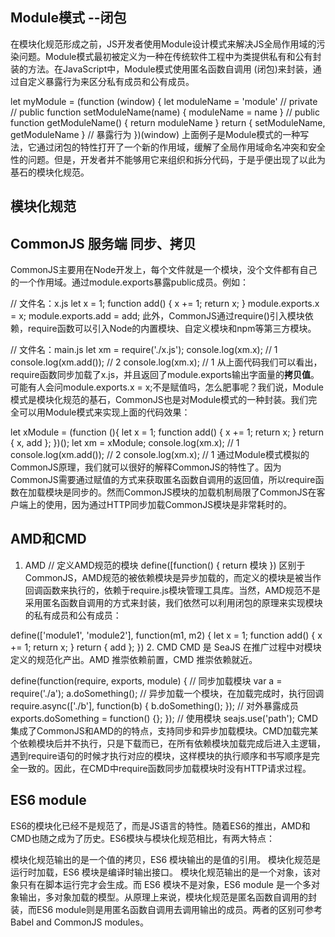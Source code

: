## Module模式    --闭包
在模块化规范形成之前，JS开发者使用Module设计模式来解决JS全局作用域的污染问题。Module模式最初被定义为一种在传统软件工程中为类提供私有和公有封装的方法。在JavaScript中，Module模式使用匿名函数自调用 (闭包)来封装，通过自定义暴露行为来区分私有成员和公有成员。

let myModule = (function (window) {
    let moduleName = 'module'  // private
    // public
    function setModuleName(name) {
      moduleName = name
    }
    // public
    function getModuleName() {
      return moduleName
    }
    return { setModuleName, getModuleName }  // 暴露行为
  })(window)
上面例子是Module模式的一种写法，它通过闭包的特性打开了一个新的作用域，缓解了全局作用域命名冲突和安全性的问题。但是，开发者并不能够用它来组织和拆分代码，于是乎便出现了以此为基石的模块化规范。

## 模块化规范
## CommonJS    服务端 同步、拷贝
CommonJS主要用在Node开发上，每个文件就是一个模块，没个文件都有自己的一个作用域。通过module.exports暴露public成员。例如：

// 文件名：x.js
let x = 1;
function add() {
  x += 1;
  return x;
}
module.exports.x = x;
module.exports.add = add;
此外，CommonJS通过require()引入模块依赖，require函数可以引入Node的内置模块、自定义模块和npm等第三方模块。

// 文件名：main.js
let xm = require('./x.js');
console.log(xm.x);  // 1
console.log(xm.add());  // 2
console.log(xm.x);   // 1
从上面代码我们可以看出，require函数同步加载了x.js，并且返回了module.exports输出字面量的**拷贝值**。可能有人会问module.exports.x = x;不是赋值吗，怎么肥事呢？我们说，Module模式是模块化规范的基石，CommonJS也是对Module模式的一种封装。我们完全可以用Module模式来实现上面的代码效果：

let xModule = (function (){
  let x = 1;
  function add() {
    x += 1;
    return x;
  }
  return { x, add };
})();
let xm = xModule;
console.log(xm.x);  // 1
console.log(xm.add());  // 2
console.log(xm.x);   // 1
通过Module模式模拟的CommonJS原理，我们就可以很好的解释CommonJS的特性了。因为CommonJS需要通过赋值的方式来获取匿名函数自调用的返回值，所以require函数在加载模块是同步的。然而CommonJS模块的加载机制局限了CommonJS在客户端上的使用，因为通过HTTP同步加载CommonJS模块是非常耗时的。

## AMD和CMD
1.  AMD
// 定义AMD规范的模块
define([function() {
  return 模块
})
区别于CommonJS，AMD规范的被依赖模块是异步加载的，而定义的模块是被当作回调函数来执行的，依赖于require.js模块管理工具库。当然，AMD规范不是采用匿名函数自调用的方式来封装，我们依然可以利用闭包的原理来实现模块的私有成员和公有成员：

define(['module1', 'module2'], function(m1, m2) {
  let x = 1;
  function add() {
    x += 1;
    return x;
  }
  return { add };
})
2.  CMD
CMD 是 SeaJS 在推广过程中对模块定义的规范化产出。AMD 推崇依赖前置，CMD 推崇依赖就近。

define(function(require, exports, module) {
  //  同步加载模块
  var a = require('./a');
  a.doSomething();
  // 异步加载一个模块，在加载完成时，执行回调
  require.async(['./b'], function(b) {
    b.doSomething();
  });
  // 对外暴露成员
  exports.doSomething = function() {};
});
// 使用模块
seajs.use('path');
CMD集成了CommonJS和AMD的的特点，支持同步和异步加载模块。CMD加载完某个依赖模块后并不执行，只是下载而已，在所有依赖模块加载完成后进入主逻辑，遇到require语句的时候才执行对应的模块，这样模块的执行顺序和书写顺序是完全一致的。因此，在CMD中require函数同步加载模块时没有HTTP请求过程。

## ES6 module 
ES6的模块化已经不是规范了，而是JS语言的特性。随着ES6的推出，AMD和CMD也随之成为了历史。ES6模块与模块化规范相比，有两大特点：

模块化规范输出的是一个值的拷贝，ES6 模块输出的是值的引用。
模块化规范是运行时加载，ES6 模块是编译时输出接口。
模块化规范输出的是一个对象，该对象只有在脚本运行完才会生成。而 ES6 模块不是对象，ES6 module 是一个多对象输出，多对象加载的模型。从原理上来说，模块化规范是匿名函数自调用的封装，而ES6 module则是用匿名函数自调用去调用输出的成员。两者的区别可参考Babel and CommonJS modules。
